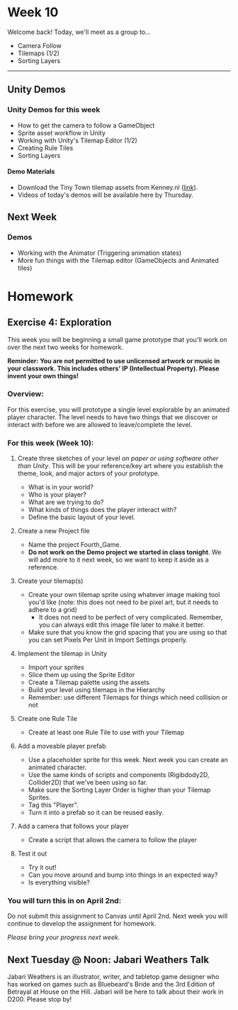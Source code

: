 # Week 10
Welcome back! Today, we'll meet as a group to...
- Camera Follow
- Tilemaps (1/2)
- Sorting Layers

---

## Unity Demos

### Unity Demos for this week
- How to get the camera to follow a GameObject
- Sprite asset workflow in Unity
- Working with Unity's Tilemap Editor (1/2)
- Creating Rule Tiles
- Sorting Layers

#### Demo Materials
- Download the Tiny Town tilemap assets from Kenney.nl ([link](https://kenney.nl/assets/tiny-town)).
- Videos of today's demos will be available here by Thursday. 

## Next Week

### Demos
 - Working with the Animator (Triggering animation states)
 - More fun things with the Tilemap editor (GameObjects and Animated tiles)

# Homework

## Exercise 4: Exploration
This week you will be beginning a small game prototype that you'll work on over the next two weeks for homework. 

__Reminder: You are not permitted to use unlicensed artwork or music in your classwork. This includes others' IP (Intellectual Property). Please invent your own things!__

### Overview:
For this exercise, you will prototype a single level explorable by an animated player character. The level needs to have two things that we discover or interact with before we are allowed to leave/complete the level.

### For this week (Week 10):

1. Create three sketches of your level _on paper or using software other than Unity_. This will be your reference/key art where you establish the theme, look, and major actors of your prototype. 
    - What is in your world?
    - Who is your player?
    - What are we trying to do?
    - What kinds of things does the player interact with? 
    - Define the basic layout of your level.

2. Create a new Project file
    - Name the project Fourth_Game.
    - __Do not work on the Demo project we started in class tonight__. We will add more to it next week, so we want to keep it aside as a reference.

3. Create your tilemap(s)
    - Create your own tilemap sprite using whatever image making tool you'd like (note: this does not need to be pixel art, but it needs to adhere to a grid)
        - It does not need to be perfect of very complicated. Remember, you can always edit this image file later to make it better.
    - Make sure that you know the grid spacing that you are using so that you can set Pixels Per Unit in Import Settings properly.

4. Implement the tilemap in Unity
    - Import your sprites
    - Slice them up using the Sprite Editor
    - Create a Tilemap palette using the assets
    - Build your level using tilemaps in the Hierarchy
    - Remember: use different Tilemaps for things which need collision or not

5. Create one Rule Tile
    - Create at least one Rule Tile to use with your Tilemap

5. Add a moveable player prefab
    - Use a placeholder sprite for this week. Next week you can create an animated character.
    - Use the same kinds of scripts and components (Rigibdody2D, Collider2D) that we've been using so far.
    - Make sure the Sorting Layer Order is higher than your Tilemap Sprites. 
    - Tag this "Player".
    - Turn it into a prefab so it can be reused easily.

6. Add a camera that follows your player
    - Create a script that allows the camera to follow the player

6. Test it out
    - Try it out!
    - Can you move around and bump into things in an expected way?
    - Is everything visible?

### You will turn this in on April 2nd:
Do not submit this assignment to Canvas until April 2nd. Next week you will continue to develop the assignment for homework.

_Please bring your progress next week._

## Next Tuesday @ Noon: Jabari Weathers Talk
Jabari Weathers is an illustrator, writer, and tabletop game designer who has worked on games such as Bluebeard's Bride and the 3rd Edition of Betrayal at House on the Hill. Jabari will be here to talk about their work in D200. Please stop by!